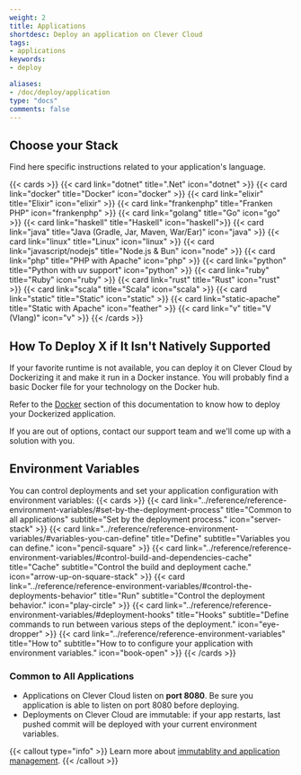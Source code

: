 ```yaml
---
weight: 2
title: Applications
shortdesc: Deploy an application on Clever Cloud
tags:
- applications
keywords:
- deploy

aliases:
- /doc/deploy/application
type: "docs"
comments: false
---
```


## Choose your Stack

Find here specific instructions related to your application's language.

{{< cards >}}
  {{< card link="dotnet" title=".Net" icon="dotnet" >}}
  {{< card link="docker" title="Docker" icon="docker" >}}
  {{< card link="elixir" title="Elixir" icon="elixir" >}}
  {{< card link="frankenphp" title="Franken PHP" icon="frankenphp" >}}
  {{< card link="golang" title="Go" icon="go" >}}
  {{< card link="haskell" title="Haskell" icon="haskell">}}
  {{< card link="java" title="Java (Gradle, Jar, Maven, War/Ear)" icon="java" >}}
  {{< card link="linux" title="Linux" icon="linux" >}}
  {{< card link="javascript/nodejs" title="Node.js & Bun" icon="node" >}}
  {{< card link="php" title="PHP with Apache" icon="php" >}}
  {{< card link="python" title="Python with uv support" icon="python" >}}
  {{< card link="ruby" title="Ruby" icon="ruby" >}}
  {{< card link="rust" title="Rust" icon="rust" >}}
  {{< card link="scala" title="Scala" icon="scala" >}}
  {{< card link="static" title="Static" icon="static" >}}
  {{< card link="static-apache" title="Static with Apache" icon="feather" >}}
  {{< card link="v" title="V (Vlang)" icon="v" >}}
{{< /cards >}}

## How To Deploy X if It Isn't Natively Supported

If your favorite runtime is not available, you can deploy it on Clever Cloud by Dockerizing it and make it run in a Docker instance.
You will probably find a basic Docker file for your technology on the Docker hub.

Refer to the [Docker](docker) section of this documentation to know how to deploy your Dockerized application.

If you are out of options, contact our support team and we'll come up with a solution with you.

## Environment Variables

You can control deployments and set your application configuration with environment variables:
{{< cards >}}
  {{< card link="../reference/reference-environment-variables/#set-by-the-deployment-process" title="Common to all applications" subtitle="Set by the deployment process." icon="server-stack" >}}
  {{< card link="../reference/reference-environment-variables/#variables-you-can-define" title="Define" subtitle="Variables you can define." icon="pencil-square" >}}
  {{< card link="../reference/reference-environment-variables/#control-build-and-dependencies-cache" title="Cache" subtitle="Control the build and deployment cache." icon="arrow-up-on-square-stack" >}}
  {{< card link="../reference/reference-environment-variables/#control-the-deployments-behavior" title="Run" subtitle="Control the deployment behavior." icon="play-circle" >}}
  {{< card link="../reference/reference-environment-variables/#deployment-hooks" title="Hooks" subtitle="Define commands to run between various steps of the deployment." icon="eye-dropper" >}}
  {{< card link="../reference/reference-environment-variables" title="How to" subtitle="How to to configure your application with environment variables." icon="book-open" >}}
{{< /cards >}}

### Common to All Applications

- Applications on Clever Cloud listen on **port 8080**. Be sure you application is able to listen on port 8080 before deploying.
- Deployments on Clever Cloud are immutable: if your app restarts, last pushed commit will be deployed with your current environment variables.

{{< callout type="info" >}}
  Learn more about [immutablity and application management](../administrate/apps-management).
{{< /callout >}}
